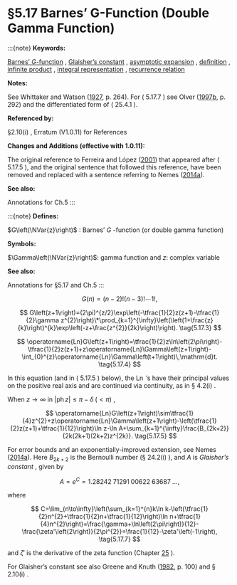 # §5.17 Barnes’ G-Function (Double Gamma Function)

:::{note}
**Keywords:**

[Barnes’ $G$-function](http://dlmf.nist.gov/search/search?q=Barnes%E2%80%99%20G-function) , [Glaisher’s constant](http://dlmf.nist.gov/search/search?q=Glaisher%20constant) , [asymptotic expansion](http://dlmf.nist.gov/search/search?q=asymptotic%20expansion) , [definition](http://dlmf.nist.gov/search/search?q=definition) , [infinite product](http://dlmf.nist.gov/search/search?q=infinite%20product) , [integral representation](http://dlmf.nist.gov/search/search?q=integral%20representation) , [recurrence relation](http://dlmf.nist.gov/search/search?q=recurrence%20relation)

**Notes:**

See Whittaker and Watson ([1927](./bib/W.html#bib2404 "A Course of Modern Analysis"), p. 264). For ( 5.17.7 ) see Olver ([1997b](./bib/O.html#bib1809 "Asymptotics and Special Functions"), p. 292) and the differentiated form of ( 25.4.1 ).

**Referenced by:**

§2.10(i) , Erratum (V1.0.11) for References

**Changes and Additions (effective with 1.0.11):**

The original reference to Ferreira and López ([2001](./bib/F.html#bib782 "An asymptotic expansion of the double gamma function")) that appeared after ( 5.17.5 ), and the original sentence that followed this reference, have been removed and replaced with a sentence referring to Nemes ([2014a](./bib/N.html#bib2861 "Error bounds and exponential improvement for the asymptotic expansion of the Barnes G -function")).

**See also:**

Annotations for Ch.5
:::

:::{note}
**Defines:**

$G\left(\NVar{z}\right)$ : Barnes’ $G$ -function (or double gamma function)

**Symbols:**

$\Gamma\left(\NVar{z}\right)$: gamma function and $z$: complex variable

**See also:**

Annotations for §5.17 and Ch.5
:::


<a id="E2"></a>
$$
G\left(n\right)=(n-2)!(n-3)!\cdots 1!, \tag{5.17.2}
$$


<a id="E3"></a>
$$
G\left(z+1\right)=(2\pi)^{z/2}\exp\left(-\tfrac{1}{2}z(z+1)-\tfrac{1}{2}\gamma
z^{2}\right)\*\prod_{k=1}^{\infty}\left(\left(1+\frac{z}{k}\right)^{k}\exp\left(-z+\frac{z^{2}}{2k}\right)\right). \tag{5.17.3}
$$


<a id="E4"></a>
$$
\operatorname{Ln}G\left(z+1\right)=\tfrac{1}{2}z\ln\left(2\pi\right)-\tfrac{1}{2}z(z+1)+z\operatorname{Ln}\Gamma\left(z+1\right)-\int_{0}^{z}\operatorname{Ln}\Gamma\left(t+1\right)\,\mathrm{d}t. \tag{5.17.4}
$$

In this equation (and in ( 5.17.5 ) below), the $\operatorname{Ln}$ ’s have their principal values on the positive real axis and are continued via continuity, as in § 4.2(i) .

When $z\to\infty$ in $|\operatorname{ph}z|\leq\pi-\delta\;(<\pi)$ ,


<a id="E5"></a>
$$
\operatorname{Ln}G\left(z+1\right)\sim\tfrac{1}{4}z^{2}+z\operatorname{Ln}\Gamma\left(z+1\right)-\left(\tfrac{1}{2}z(z+1)+\tfrac{1}{12}\right)\ln z-\ln A+\sum_{k=1}^{\infty}\frac{B_{2k+2}}{2k(2k+1)(2k+2)z^{2k}}. \tag{5.17.5}
$$

For error bounds and an exponentially-improved extension, see Nemes ([2014a](./bib/N.html#bib2861 "Error bounds and exponential improvement for the asymptotic expansion of the Barnes G -function")). Here $B_{2k+2}$ is the Bernoulli number (§ 24.2(i) ), and $A$ is *Glaisher’s constant* , given by


<a id="E6"></a>
$$
A=e^{C}=1.28242\;71291\;00622\;63687\;\ldots, \tag{5.17.6}
$$

where


<a id="E7"></a>
$$
C=\lim_{n\to\infty}\left(\sum_{k=1}^{n}k\ln k-\left(\tfrac{1}{2}n^{2}+\tfrac{1}{2}n+\tfrac{1}{12}\right)\ln n+\tfrac{1}{4}n^{2}\right)=\frac{\gamma+\ln\left(2\pi\right)}{12}-\frac{\zeta'\left(2\right)}{2\pi^{2}}=\frac{1}{12}-\zeta'\left(-1\right), \tag{5.17.7}
$$

and $\zeta'$ is the derivative of the zeta function (Chapter [25](./25.md "Chapter 25 Zeta and Related Functions") ).

For Glaisher’s constant see also Greene and Knuth ([1982](./bib/G.html#bib982 "Mathematics for the Analysis of Algorithms"), p. 100) and § 2.10(i) .
